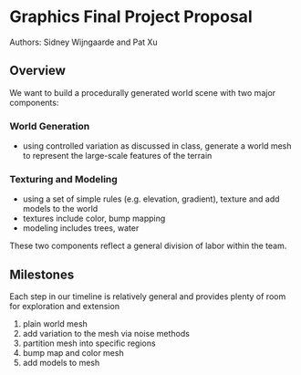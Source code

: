 # Graphics Final Project Proposal
Authors: Sidney Wijngaarde and Pat Xu

## Overview
We want to build a procedurally generated world scene with two major components:

### World Generation
- using controlled variation as discussed in class, generate a world mesh to represent the large-scale features of the terrain

### Texturing and Modeling
- using a set of simple rules (e.g. elevation, gradient), texture and add models to the world
- textures include color, bump mapping
- modeling includes trees, water

These two components reflect a general division of labor within the team.

## Milestones
Each step in our timeline is relatively general and provides plenty of room for exploration and extension
1. plain world mesh
1. add variation to the mesh via noise methods
1. partition mesh into specific regions
1. bump map and color mesh
1. add models to mesh
